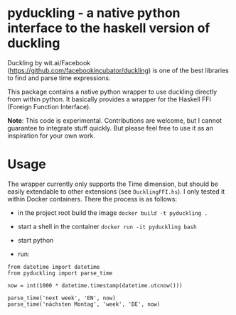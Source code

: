 # pyduckling - a native python interface to the haskell version of duckling

Duckling by wit.ai/Facebook (https://github.com/facebookincubator/duckling) is one of the best libraries to find and parse time expressions.

This package contains a native python wrapper to use duckling directly from within python. It basically provides a wrapper for the Haskell FFI (Foreign Function Interface).

**Note**: This code is experimental. Contributions are welcome, but I cannot guarantee to integrate stuff quickly. But please feel free to use it as an inspiration for your own work.


# Usage

The wrapper currently only supports the Time dimension, but should be easily extendable to other extensions (see `DucklingFFI.hs`). I only tested it within Docker containers. There the process is as follows:

* in the project root build the image `docker build -t pyduckling .`

* start a shell in the container `docker run -it pyduckling bash`

* start python

* run:


```
from datetime import datetime
from pyduckling import parse_time

now = int(1000 * datetime.timestamp(datetime.utcnow()))

parse_time('next week', 'EN', now)
parse_time('nächsten Montag', 'week', 'DE', now)
```

